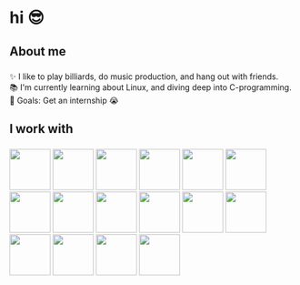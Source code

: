 <h1 align="left">hi 😎</h1>

###

<h2 align="left">About me</h2>

###

<p align="left">✨ I like to play billiards, do music production, and hang out with friends.<br>📚 I'm currently learning about Linux, and diving deep into C-programming.<br>🎯 Goals: Get an internship 😭</p>

###

<h2 align="left">I work with</h2>

###

<div align="left">
  <img src="https://img.shields.io/badge/C-A8B9CC?logo=c&logoColor=black&style=for-the-badge" height="72" />
  <img src="https://img.shields.io/badge/Java-007396?logo=openjdk&logoColor=white&style=for-the-badge" height="72" />
  <img src="https://img.shields.io/badge/Python-3776AB?logo=python&logoColor=white&style=for-the-badge" height="72" />
  <img src="https://img.shields.io/badge/TypeScript-3178C6?logo=typescript&logoColor=white&style=for-the-badge" height="72" />
  <img src="https://img.shields.io/badge/Swift-F05138?logo=swift&logoColor=white&style=for-the-badge" height="72" />
  <img src="https://img.shields.io/badge/Tailwind-06B6D4?logo=tailwindcss&logoColor=black&style=for-the-badge" height="72" />
  <img src="https://img.shields.io/badge/React-61DAFB?logo=react&logoColor=black&style=for-the-badge" height="72" />
  <img src="https://img.shields.io/badge/Next.js-000000?logo=nextdotjs&logoColor=white&style=for-the-badge" height="72" />
  <img src="https://img.shields.io/badge/Spring-6DB33F?logo=spring&logoColor=black&style=for-the-badge" height="72" />
  <img src="https://img.shields.io/badge/PostgreSQL-4169E1?logo=postgresql&logoColor=white&style=for-the-badge" height="72" />
  <img src="https://img.shields.io/badge/Amazon%20DynamoDB-4053D6?logo=amazondynamodb&logoColor=white&style=for-the-badge" height="72" />
  <img src="https://img.shields.io/badge/AWS-232F3E?logo=amazonaws&logoColor=FF9900&style=for-the-badge" height="72" />
  <img src="https://img.shields.io/badge/Jupyter-F37626?logo=jupyter&logoColor=black&style=for-the-badge" height="72" />
  <img src="https://img.shields.io/badge/FastAPI-009688?logo=fastapi&logoColor=white&style=for-the-badge" height="72" />
  <img src="https://img.shields.io/badge/NumPy-013243?logo=numpy&logoColor=white&style=for-the-badge" height="72" />
  <img src="https://img.shields.io/badge/pandas-150458?logo=pandas&logoColor=white&style=for-the-badge" height="72" />
</div>
